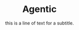 ---
layout: about
title: Agentic
subtitle: this is a line of text for a subtitle.
permalink: /agentic/
---